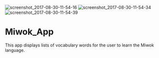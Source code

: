 ![screenshot_2017-08-30-11-54-16](https://user-images.githubusercontent.com/24195338/29867063-b423b810-8d7a-11e7-9b5d-03e3579e1b73.jpeg)
![screenshot_2017-08-30-11-54-34](https://user-images.githubusercontent.com/24195338/29867064-b4959f48-8d7a-11e7-95ad-4395c06c13d4.jpeg)
![screenshot_2017-08-30-11-54-39](https://user-images.githubusercontent.com/24195338/29867065-b51a5c4c-8d7a-11e7-9f1c-58a72221038a.jpeg)

# Miwok_App
This app displays lists of vocabulary words for the user to learn the Miwok language.
